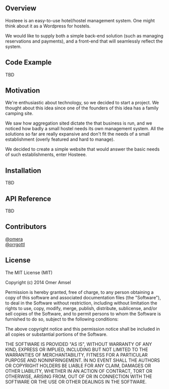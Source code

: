 ## Overview

Hosteee is an easy-to-use hotel/hostel management system.
One might think about it as a Wordpress for hostels.

We would like to supply both a simple back-end solution (such as managing reservations and payments), and a front-end that will seamlessly reflect the system.

## Code Example

TBD

## Motivation

We're enthusiastic about technology, so we decided to start a project.
We thought about this idea since one of the founders of this idea has a family camping site.

We saw how aggregation sited dictate the that business is run, and we noticed how badly a small hostel needs its own management system.
All the solutions so far are really expansive and don't fit the needs of a small establishment (overly featured and hard to manage).

We decided to create a simple website that would answer the basic needs of such establishments, enter Hosteee.

## Installation

TBD

## API Reference

TBD

## Contributors

<a href="//twitter.com/omeramsel">@omera</a></br>
<a href="//twitter.com/orrgottl">@orrgottl</a>

## License

The MIT License (MIT)

Copyright (c) 2014 Omer Amsel

Permission is hereby granted, free of charge, to any person obtaining a copy
of this software and associated documentation files (the "Software"), to deal
in the Software without restriction, including without limitation the rights
to use, copy, modify, merge, publish, distribute, sublicense, and/or sell
copies of the Software, and to permit persons to whom the Software is
furnished to do so, subject to the following conditions:

The above copyright notice and this permission notice shall be included in all
copies or substantial portions of the Software.

THE SOFTWARE IS PROVIDED "AS IS", WITHOUT WARRANTY OF ANY KIND, EXPRESS OR
IMPLIED, INCLUDING BUT NOT LIMITED TO THE WARRANTIES OF MERCHANTABILITY,
FITNESS FOR A PARTICULAR PURPOSE AND NONINFRINGEMENT. IN NO EVENT SHALL THE
AUTHORS OR COPYRIGHT HOLDERS BE LIABLE FOR ANY CLAIM, DAMAGES OR OTHER
LIABILITY, WHETHER IN AN ACTION OF CONTRACT, TORT OR OTHERWISE, ARISING FROM,
OUT OF OR IN CONNECTION WITH THE SOFTWARE OR THE USE OR OTHER DEALINGS IN THE
SOFTWARE.
